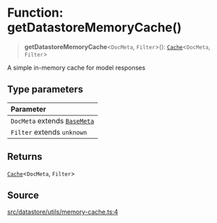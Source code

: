 # Function: getDatastoreMemoryCache()

> **getDatastoreMemoryCache**\<`DocMeta`, `Filter`\>(): [`Cache`](../namespaces/Dstore/interfaces/Cache.md)\<`DocMeta`, `Filter`\>

A simple in-memory cache for model responses

## Type parameters

| Parameter |
| :------ |
| `DocMeta` extends [`BaseMeta`](../namespaces/Dstore/type-aliases/BaseMeta.md) |
| `Filter` extends `unknown` |

## Returns

[`Cache`](../namespaces/Dstore/interfaces/Cache.md)\<`DocMeta`, `Filter`\>

## Source

[src/datastore/utils/memory-cache.ts:4](https://github.com/dexaai/llm-tools/blob/2a387dc/src/datastore/utils/memory-cache.ts#L4)
